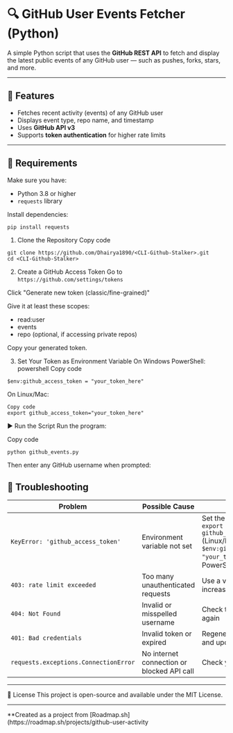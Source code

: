 # 🔍 GitHub User Events Fetcher (Python)

A simple Python script that uses the **GitHub REST API** to fetch and display the latest public events of any GitHub user — such as pushes, forks, stars, and more.

---

## 🚀 Features
- Fetches recent activity (events) of any GitHub user  
- Displays event type, repo name, and timestamp  
- Uses **GitHub API v3**  
- Supports **token authentication** for higher rate limits  

---

## 🧰 Requirements
Make sure you have:
- Python 3.8 or higher
- `requests` library

Install dependencies:
```bash
pip install requests
```
1. Clone the Repository
Copy code
```
git clone https://github.com/Dhairya1890/<CLI-Github-Stalker>.git
cd <CLI-Github-Stalker>
```
2. Create a GitHub Access Token
Go to ```https://github.com/settings/tokens```

Click "Generate new token (classic/fine-grained)"

Give it at least these scopes:
<ul>
<li>read:user</li>
<li>events</li>
<li>repo (optional, if accessing private repos)</li>
</ul>

Copy your generated token.

3. Set Your Token as Environment Variable
On Windows PowerShell:
powershell
Copy code
```
$env:github_access_token = "your_token_here"
```
On Linux/Mac:
```
Copy code
export github_access_token="your_token_here"
```
▶️ Run the Script
Run the program:

Copy code
```
python github_events.py
```
Then enter any GitHub username when prompted:

## 🧠 Troubleshooting

| Problem | Possible Cause | Solution |
|----------|----------------|-----------|
| `KeyError: 'github_access_token'` | Environment variable not set | Set the token using:<br>`export github_access_token="your_token_here"` (Linux/Mac) or `$env:github_access_token = "your_token_here"` (Windows PowerShell) |
| `403: rate limit exceeded` | Too many unauthenticated requests | Use a valid GitHub access token to increase the limit |
| `404: Not Found` | Invalid or misspelled username | Check the GitHub username and try again |
| `401: Bad credentials` | Invalid token or expired | Regenerate a new token from GitHub and update your environment variable |
| `requests.exceptions.ConnectionError` | No internet connection or blocked API call | Check your internet and retry |

<hr>
📜 License
This project is open-source and available under the MIT License.
<hr>
**Created as a project from [Roadmap.sh](https://roadmap.sh/projects/github-user-activity
